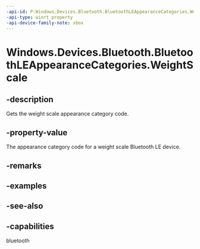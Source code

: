 ```yaml
---
-api-id: P:Windows.Devices.Bluetooth.BluetoothLEAppearanceCategories.WeightScale
-api-type: winrt property
-api-device-family-note: xbox
---
```


<!-- Property syntax
public ushort WeightScale { get; }
-->

# Windows.Devices.Bluetooth.BluetoothLEAppearanceCategories.WeightScale

## -description
Gets the weight scale appearance category code.

## -property-value
The appearance category code for a weight scale Bluetooth LE device.

## -remarks

## -examples

## -see-also

## -capabilities
bluetooth
